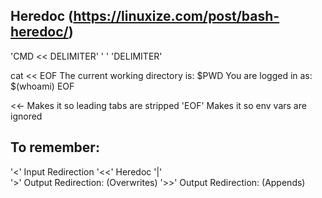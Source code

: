 ## Heredoc (https://linuxize.com/post/bash-heredoc/)

'CMD << DELIMITER'
	'     '
	'DELIMITER'

cat << EOF
The current working directory is: $PWD
You are logged in as: $(whoami)
EOF

<<- 	Makes it so leading tabs are stripped
'EOF'	Makes it so env vars are ignored

## To remember:
'<' 	Input Redirection
'<<' 	Heredoc
'|'		
'>' 	Output Redirection: (Overwrites)
'>>' 	Output Redirection: (Appends)
